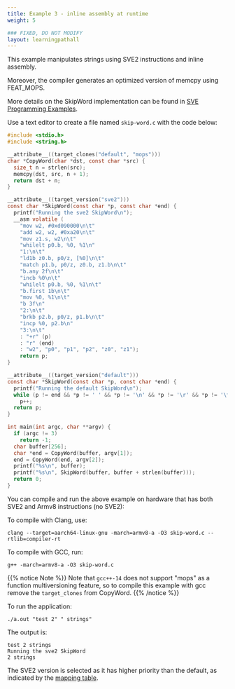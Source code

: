 ```yaml
---
title: Example 3 - inline assembly at runtime
weight: 5

### FIXED, DO NOT MODIFY
layout: learningpathall
---
```


This example manipulates strings using SVE2 instructions and inline assembly. 

Moreover, the compiler generates an optimized version of memcpy using FEAT_MOPS.

More details on the SkipWord implementation can be found in [SVE Programming Examples](https://developer.arm.com/documentation/dai0548/latest).

Use a text editor to create a file named `skip-word.c` with the code below:

```c
#include <stdio.h>
#include <string.h>

__attribute__((target_clones("default", "mops")))
char *CopyWord(char *dst, const char *src) {
  size_t n = strlen(src);
  memcpy(dst, src, n + 1);
  return dst + n;
}

__attribute__((target_version("sve2")))
const char *SkipWord(const char *p, const char *end) {
  printf("Running the sve2 SkipWord\n");
  __asm volatile (
    "mov w2, #0xd090000\n\t"
    "add w2, w2, #0xa20\n\t"
    "mov z1.s, w2\n\t"
    "whilelt p0.b, %0, %1\n"
    "1:\n\t"
    "ld1b z0.b, p0/z, [%0]\n\t"
    "match p1.b, p0/z, z0.b, z1.b\n\t"
    "b.any 2f\n\t"
    "incb %0\n\t"
    "whilelt p0.b, %0, %1\n\t"
    "b.first 1b\n\t"
    "mov %0, %1\n\t"
    "b 3f\n"
    "2:\n\t"
    "brkb p2.b, p0/z, p1.b\n\t"
    "incp %0, p2.b\n"
    "3:\n\t"
    : "+r" (p)
    : "r" (end)
    : "w2", "p0", "p1", "p2", "z0", "z1");
    return p;
}

__attribute__((target_version("default")))
const char *SkipWord(const char *p, const char *end) {
  printf("Running the default SkipWord\n");
  while (p != end && *p != ' ' && *p != '\n' && *p != '\r' && *p != '\t')
    p++;
  return p;
}

int main(int argc, char **argv) {
  if (argc != 3)
    return -1;
  char buffer[256];
  char *end = CopyWord(buffer, argv[1]);
  end = CopyWord(end, argv[2]);
  printf("%s\n", buffer);
  printf("%s\n", SkipWord(buffer, buffer + strlen(buffer)));
  return 0;
}
```

You can compile and run the above example on hardware that has both SVE2 and Armv8 instructions (no SVE2):

To compile with Clang, use:

```console
clang --target=aarch64-linux-gnu -march=armv8-a -O3 skip-word.c --rtlib=compiler-rt
```

To compile with GCC, run:

```console
g++ -march=armv8-a -O3 skip-word.c
```

{{% notice Note %}}
Note that `gcc++-14` does not support "mops" as a function multiversioning feature, so to compile this example with gcc remove the `target_clones` from CopyWord.
{{% /notice %}}

To run the application:

```console
./a.out "test 2" " strings"
```

The output is:

```output
test 2 strings
Running the sve2 SkipWord
2 strings
```

The SVE2 version is selected as it has higher priority than the default, as indicated by the [mapping table](https://arm-software.github.io/acle/main/acle.html#mapping).

